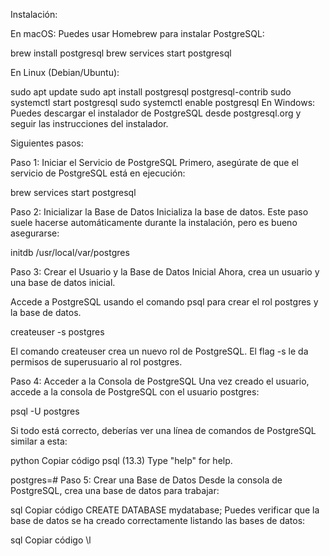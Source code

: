 Instalación:

En macOS:
Puedes usar Homebrew para instalar PostgreSQL:

brew install postgresql
brew services start postgresql

En Linux (Debian/Ubuntu):

sudo apt update
sudo apt install postgresql postgresql-contrib
sudo systemctl start postgresql
sudo systemctl enable postgresql
En Windows:
Puedes descargar el instalador de PostgreSQL desde postgresql.org y seguir las instrucciones del instalador.

Siguientes pasos:

Paso 1: Iniciar el Servicio de PostgreSQL
Primero, asegúrate de que el servicio de PostgreSQL está en ejecución:

brew services start postgresql

Paso 2: Inicializar la Base de Datos
Inicializa la base de datos. Este paso suele hacerse automáticamente durante la instalación, pero es bueno asegurarse:

initdb /usr/local/var/postgres

Paso 3: Crear el Usuario y la Base de Datos Inicial
Ahora, crea un usuario y una base de datos inicial.

Accede a PostgreSQL usando el comando psql para crear el rol postgres y la base de datos.

createuser -s postgres

El comando createuser crea un nuevo rol de PostgreSQL. El flag -s le da permisos de superusuario al rol postgres.

Paso 4: Acceder a la Consola de PostgreSQL
Una vez creado el usuario, accede a la consola de PostgreSQL con el usuario postgres:

psql -U postgres

Si todo está correcto, deberías ver una línea de comandos de PostgreSQL similar a esta:

python
Copiar código
psql (13.3)
Type "help" for help.

postgres=#
Paso 5: Crear una Base de Datos
Desde la consola de PostgreSQL, crea una base de datos para trabajar:

sql
Copiar código
CREATE DATABASE mydatabase;
Puedes verificar que la base de datos se ha creado correctamente listando las bases de datos:

sql
Copiar código
\l
